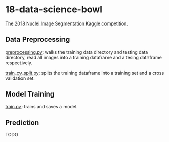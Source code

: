 # 18-data-science-bowl
[The 2018 Nuclei Image Segmentation Kaggle competition.](https://www.kaggle.com/c/data-science-bowl-2018/)

## Data Preprocessing 
[preprocessing.py](preprocessing.py): walks the training data directory and testing data directory, read all images into
 a training dataframe and a tesing dataframe respectively.
 
 [train_cv_split.py](train_cv_split.py): splits the training dataframe into a training set and a cross validation set.

## Model Training 
[train.py](train.py): trains and saves a model.

## Prediction
TODO
